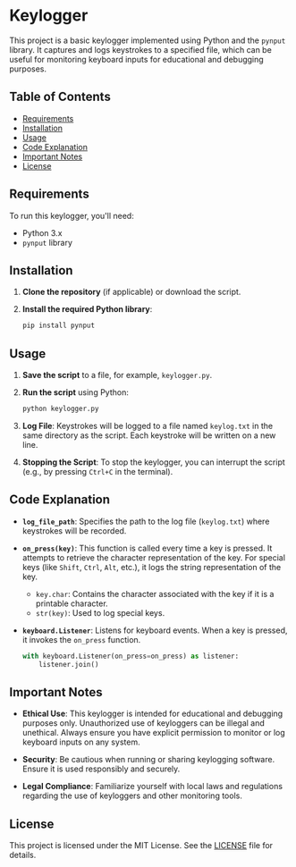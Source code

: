 
# Keylogger

This project is a basic keylogger implemented using Python and the `pynput` library. It captures and logs keystrokes to a specified file, which can be useful for monitoring keyboard inputs for educational and debugging purposes.

## Table of Contents

- [Requirements](#requirements)
- [Installation](#installation)
- [Usage](#usage)
- [Code Explanation](#code-explanation)
- [Important Notes](#important-notes)
- [License](#license)

## Requirements

To run this keylogger, you'll need:
- Python 3.x
- `pynput` library

## Installation

1. **Clone the repository** (if applicable) or download the script.

2. **Install the required Python library**:

    ```bash
    pip install pynput
    ```

## Usage

1. **Save the script** to a file, for example, `keylogger.py`.

2. **Run the script** using Python:

    ```bash
    python keylogger.py
    ```

3. **Log File**: Keystrokes will be logged to a file named `keylog.txt` in the same directory as the script. Each keystroke will be written on a new line.

4. **Stopping the Script**: To stop the keylogger, you can interrupt the script (e.g., by pressing `Ctrl+C` in the terminal).

## Code Explanation

- **`log_file_path`**: Specifies the path to the log file (`keylog.txt`) where keystrokes will be recorded.

- **`on_press(key)`**: This function is called every time a key is pressed. It attempts to retrieve the character representation of the key. For special keys (like `Shift`, `Ctrl`, `Alt`, etc.), it logs the string representation of the key.

    - `key.char`: Contains the character associated with the key if it is a printable character.
    - `str(key)`: Used to log special keys.

- **`keyboard.Listener`**: Listens for keyboard events. When a key is pressed, it invokes the `on_press` function.

    ```python
    with keyboard.Listener(on_press=on_press) as listener:
        listener.join()
    ```

## Important Notes

- **Ethical Use**: This keylogger is intended for educational and debugging purposes only. Unauthorized use of keyloggers can be illegal and unethical. Always ensure you have explicit permission to monitor or log keyboard inputs on any system.

- **Security**: Be cautious when running or sharing keylogging software. Ensure it is used responsibly and securely.

- **Legal Compliance**: Familiarize yourself with local laws and regulations regarding the use of keyloggers and other monitoring tools.

## License

This project is licensed under the MIT License. See the [LICENSE](LICENSE) file for details.


